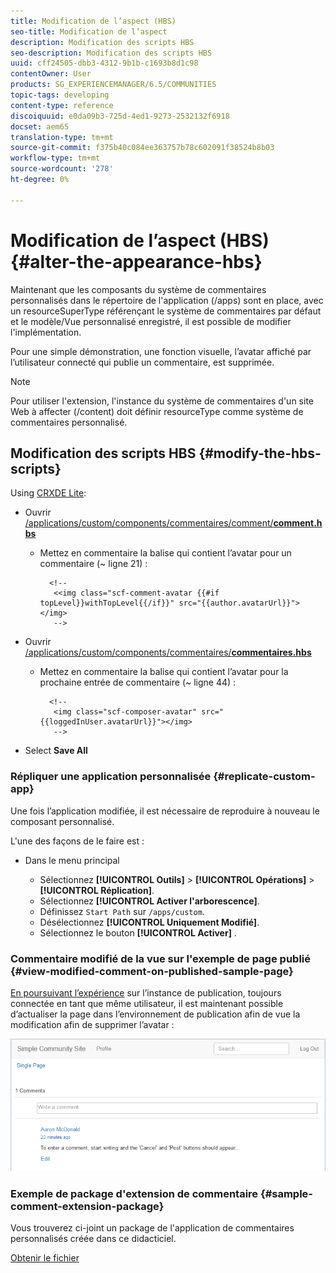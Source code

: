```yaml
---
title: Modification de l’aspect (HBS)
seo-title: Modification de l’aspect
description: Modification des scripts HBS
seo-description: Modification des scripts HBS
uuid: cff24505-dbb3-4312-9b1b-c1693b8d1c98
contentOwner: User
products: SG_EXPERIENCEMANAGER/6.5/COMMUNITIES
topic-tags: developing
content-type: reference
discoiquuid: e0da09b3-725d-4ed1-9273-2532132f6918
docset: aem65
translation-type: tm+mt
source-git-commit: f375b40c084ee363757b78c602091f38524b8b03
workflow-type: tm+mt
source-wordcount: '278'
ht-degree: 0%

---
```



# Modification de l’aspect (HBS) {#alter-the-appearance-hbs}

Maintenant que les composants du système de commentaires personnalisés dans le répertoire de l&#39;application (/apps) sont en place, avec un resourceSuperType référençant le système de commentaires par défaut et le modèle/Vue personnalisé enregistré, il est possible de modifier l&#39;implémentation.

Pour une simple démonstration, une fonction visuelle, l’avatar affiché par l’utilisateur connecté qui publie un commentaire, est supprimée.

>[!NOTE]
>
>Pour utiliser l&#39;extension, l&#39;instance du système de commentaires d&#39;un site Web à affecter (/content) doit définir resourceType comme système de commentaires personnalisé.

## Modification des scripts HBS {#modify-the-hbs-scripts}

Using [CRXDE Lite](/help/sites-developing/developing-with-crxde-lite.md):

* Ouvrir [/applications/custom/components/commentaires/comment/**comment.hbs**](https://localhost:4502/crx/de/index.jsp#/apps/custom/components/comments/comment/comment.hbs)

   * Mettez en commentaire la balise qui contient l’avatar pour un commentaire (~ ligne 21) :

      ```
        <!--
         <<img class="scf-comment-avatar {{#if topLevel}}withTopLevel{{/if}}" src="{{author.avatarUrl}}"></img>
         -->
      ```

* Ouvrir [/applications/custom/components/commentaires/**commentaires.hbs**](https://localhost:4502/crx/de/index.jsp#/apps/custom/components/comments/comments.hbs)

   * Mettez en commentaire la balise qui contient l’avatar pour la prochaine entrée de commentaire (~ ligne 44) :

      ```
        <!--
         <img class="scf-composer-avatar" src="{{loggedInUser.avatarUrl}}"></img>
         -->
      ```

* Select **Save All**

### Répliquer une application personnalisée {#replicate-custom-app}

Une fois l’application modifiée, il est nécessaire de reproduire à nouveau le composant personnalisé.

L&#39;une des façons de le faire est :

* Dans le menu principal

   * Sélectionnez **[!UICONTROL Outils]** > **[!UICONTROL Opérations]** > **[!UICONTROL Réplication]**.
   * Sélectionnez **[!UICONTROL Activer l&#39;arborescence]**.
   * Définissez `Start Path` sur `/apps/custom`.
   * Désélectionnez **[!UICONTROL Uniquement Modifié]**.
   * Sélectionnez le bouton **[!UICONTROL Activer]** .

### Commentaire modifié de la vue sur l&#39;exemple de page publié {#view-modified-comment-on-published-sample-page}

[En poursuivant l’expérience](/help/communities/extend-sample-page.md#publish-sample-page) sur l’instance de publication, toujours connectée en tant que même utilisateur, il est maintenant possible d’actualiser la page dans l’environnement de publication afin de vue la modification afin de supprimer l’avatar :

![Contenu modifié par vue](assets/view-modified-content.png)

### Exemple de package d&#39;extension de commentaire {#sample-comment-extension-package}

Vous trouverez ci-joint un package de l&#39;application de commentaires personnalisés créée dans ce didacticiel.

[Obtenir le fichier](assets/sample-comment-extension-6-1-fp3.zip)
